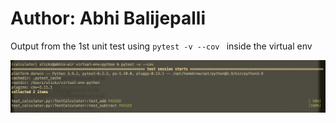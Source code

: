 # Author: Abhi Balijepalli

Output from the 1st unit test using `pytest -v --cov ` inside the virtual env
 
![screenshot](pytest_output_1.png)